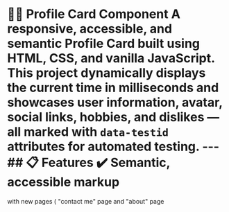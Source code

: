 # 🧑‍💻 Profile Card Component A **responsive**, **accessible**, and **semantic** Profile Card built using **HTML, CSS, and vanilla JavaScript**. This project dynamically displays the current time in milliseconds and showcases user information, avatar, social links, hobbies, and dislikes — all marked with `data-testid` attributes for automated testing. --- ## 📋 Features ✔️ Semantic, accessible markup

with new pages ( "contact me" page and "about" page
